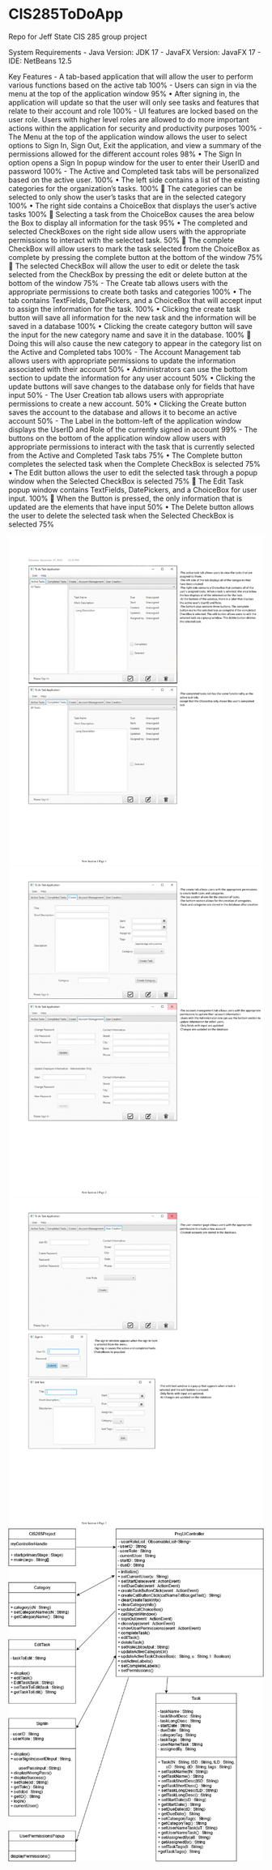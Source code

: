 # CIS285ToDoApp
Repo for Jeff State CIS 285 group project

System Requirements
    - Java Version: JDK 17
    - JavaFX Version: JavaFX 17
    - IDE: NetBeans 12.5

Key Features
    -	A tab-based application that will allow the user to perform various functions based on the active tab 100%
    -	Users can sign in via the menu at the top of the application window 95%
        •	After signing in, the application will update so that the user will only see tasks and features that relate to their account and role 100%
    -	UI features are locked based on the user role. Users with higher level roles are allowed to do more important actions within the application for security and productivity purposes 100%
    -	The Menu at the top of the application window allows the user to select options to Sign In, Sign Out, Exit the application, and view a summary of the permissions allowed for the different account roles 98%
        •	The Sign In option opens a Sign In popup window for the user to enter their UserID and password 100%
    -	The Active and Completed task tabs will be personalized based on the active user. 100%
        •	The left side contains a list of the existing categories for the organization’s tasks. 100%
            	The categories can be selected to only show the user’s tasks that are in the selected category 100%
        •	The right side contains a ChoiceBox that displays the user’s active tasks 100%
            	Selecting a task from the ChoiceBox causes the area below the Box to display all information for the task 95%
        •	The completed and selected CheckBoxes on the right side allow users with the appropriate permissions to interact with the selected task. 50%
            	The complete CheckBox will allow users to mark the task selected from the ChoiceBox as complete by pressing the complete button at the bottom of the window 75%
            	The selected CheckBox will allow the user to edit or delete the task selected from the CheckBox by pressing the edit or delete button at the bottom of the window 75%
    -	The Create tab allows users with the appropriate permissions to create both tasks and categories 100%
        •	The tab contains TextFields, DatePickers, and a ChoiceBox that will accept input to assign the information for the task. 100%
        •	Clicking the create task button will save all information for the new task and the information will be saved in a database 100%
        •	Clicking the create category button will save the input for the new category name and save it in the database. 100%
            	Doing this will also cause the new category to appear in the category list on the Active and Completed tabs 100%
    -  	The Account Management tab allows users with appropriate permissions to update the information associated with their account 50%
        •	Administrators can use the bottom section to update the information for any user account 50%
        •	Clicking the update buttons will save changes to the database only for fields that have input 50%
    -	The User Creation tab allows users with appropriate permissions to create a new account. 50%
        •	Clicking the Create button saves the account to the database and allows it to become an active account 50%
    -	The Label in the bottom-left of the application window displays the UserID and Role of the currently signed in account 99%
    -	The buttons on the bottom of the application window allow users with appropriate permissions to interact with the task that is currently selected from the Active and Completed Task tabs 75%
        •	The Complete button completes the selected task when the Complete CheckBox is selected 75%
        •	The Edit button allows the user to edit the selected task through a popup window when the Selected CheckBox is selected 75%
            	The Edit Task popup window contains TextFields, DatePickers, and a ChoiceBox for user input. 100%
            	When the Button is pressed, the only information that is updated are the elements that have input 50%
        •	The Delete button allows the user to delete the selected task when the Selected CheckBox is selected 75%


![](Doc/FinalUIFeatures-1.png)
![](Doc/FinalUIFeatures-2.png)
![](Doc/FinalUIFeatures-3.png)
![](Doc/CIS285Project-UML-Diagram.png)



